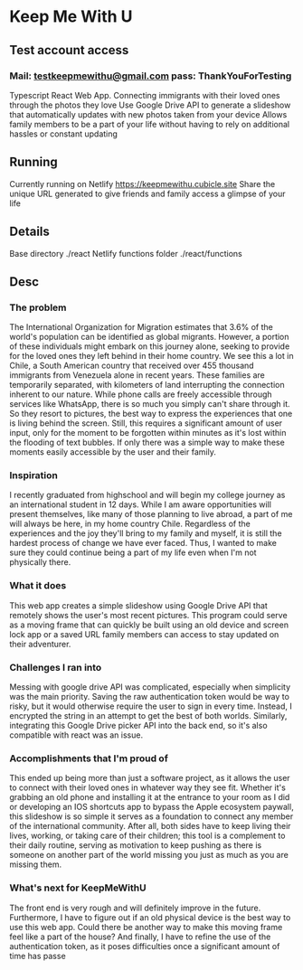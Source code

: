 # Keep Me With U

## Test account access
### Mail: testkeepmewithu@gmail.com pass: ThankYouForTesting
  
Typescript React Web App.
  Connecting immigrants with their loved ones through the photos they love
  Use Google Drive API to generate a slideshow that automatically updates with new photos taken from your device
  Allows family members to be a part of your life without having to rely on additional hassles or constant updating
## Running
  Currently running on Netlify https://keepmewithu.cubicle.site
  Share the unique URL generated to give friends and family access a glimpse of your life
## Details
  Base directory ./react
  Netlify functions folder ./react/functions
## Desc
### The problem
The International Organization for Migration estimates that 3.6% of the world's population can be identified as global migrants. However, a portion of these individuals might embark on this journey alone, seeking to provide for the loved ones they left behind in their home country. We see this a lot in Chile, a South American country that received over 455 thousand immigrants from Venezuela alone in recent years. These families are temporarily separated, with kilometers of land interrupting the connection inherent to our nature. While phone calls are freely accessible through services like WhatsApp, there is so much you simply can't share through it. So they resort to pictures, the best way to express the experiences that one is living behind the screen. Still, this requires a significant amount of user input, only for the moment to be forgotten within minutes as it's lost within the flooding of text bubbles. If only there was a simple way to make these moments easily accessible by the user and their family.

### Inspiration
I recently graduated from highschool and will begin my college journey as an international student in 12 days. While I am aware opportunities will present themselves, like many of those planning to live abroad, a part of me will always be here, in my home country Chile. Regardless of the experiences and the joy they'll bring to my family and myself, it is still the hardest process of change we have ever faced. Thus, I wanted to make sure they could continue being a part of my life even when I'm not physically there.

### What it does
This web app creates a simple slideshow using Google Drive API that remotely shows the user's most recent pictures. This program could serve as a moving frame that can quickly be built using an old device and screen lock app or a saved URL family members can access to stay updated on their adventurer.

### Challenges I ran into
Messing with google drive API was complicated, especially when simplicity was the main priority. Saving the raw authentication token would be way to risky, but it would otherwise require the user to sign in every time. Instead, I encrypted the string in an attempt to get the best of both worlds. Similarly, integrating this Google Drive picker API into the back end, so it's also compatible with react was an issue.

### Accomplishments that I'm proud of
This ended up being more than just a software project, as it allows the user to connect with their loved ones in whatever way they see fit. Whether it's grabbing an old phone and installing it at the entrance to your room as I did or developing an IOS shortcuts app to bypass the Apple ecosystem paywall, this slideshow is so simple it serves as a foundation to connect any member of the international community. After all, both sides have to keep living their lives, working, or taking care of their children; this tool is a complement to their daily routine, serving as motivation to keep pushing as there is someone on another part of the world missing you just as much as you are missing them.

### What's next for KeepMeWithU
The front end is very rough and will definitely improve in the future. Furthermore, I have to figure out if an old physical device is the best way to use this web app. Could there be another way to make this moving frame feel like a part of the house? And finally, I have to refine the use of the authentication token, as it poses difficulties once a significant amount of time has passe
  
